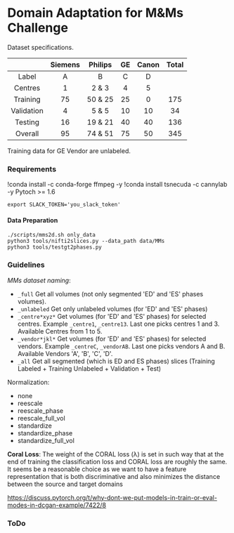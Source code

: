 # Domain Adaptation for M&Ms Challenge

Dataset specifications.

|            | Siemens | Philips | GE | Canon | Total |
|:----------:|:-------:|:-------:|:--:|:-----:|:-----:|
|    Label   |    A    |    B    |  C |   D   |       |
|   Centres  |    1    |  2 & 3  |  4 |   5   |       |
|  Training  |    75   | 50 & 25 | 25 |   0   |  175  |
| Validation |    4    |  5 & 5  | 10 |   10  |   34  |
|   Testing  |    16   | 19 & 21 | 40 |   40  |  136  |
|   Overall  |    95   | 74 & 51 | 75 |   50  |  345  |

Training data for GE Vendor are unlabeled.

### Requirements

!conda install -c conda-forge ffmpeg -y
!conda install tsnecuda -c cannylab -y
Pytoch >= 1.6 

```shell script
export SLACK_TOKEN='you_slack_token'
```

#### Data Preparation
```shell
./scripts/mms2d.sh only_data
python3 tools/nifti2slices.py --data_path data/MMs
python3 tools/testgt2phases.py
```

### Guidelines

*MMs dataset naming*:
  - `_full` Get all volumes (not only segmented 'ED' and 'ES' phases volumes).
  - `_unlabeled` Get only unlabeled volumes (for 'ED' and 'ES' phases)
  - `_centre*xyz*` Get volumes (for 'ED' and 'ES' phases) for selected centres. Example `_centre1`, `_centre13`. Last one picks centres 1 and 3. Available Centres from 1 to 5.
  - `_vendor*jkl*` Get volumes (for 'ED' and 'ES' phases) for selected vendors. Example `_centreC`, `_vendorAB`. Last one picks vendors A and B. Available Vendors 'A', 'B', 'C', 'D'.
  - `_all` Get all segmented (which is ED and ES phases) slices (Training Labeled + Training Unlabeled + Validation + Test)

Normalization:
  - none
  - reescale
  - reescale_phase
  - reescale_full_vol
  - standardize
  - standardize_phase
  - standardize_full_vol

**Coral Loss**: The weight of the CORAL loss (λ) is set in such way that at the end of training the
classification loss and CORAL loss are roughly the same. It seems be a reasonable
choice as we want to have a feature representation that is both discriminative
and also minimizes the distance between the source and target domains  

https://discuss.pytorch.org/t/why-dont-we-put-models-in-train-or-eval-modes-in-dcgan-example/7422/8

### ToDo

